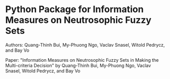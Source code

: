 # Python Package for Information Measures on Neutrosophic Fuzzy Sets

Authors: Quang-Thinh Bui, My-Phuong Ngo, Vaclav Snasel, Witold Pedrycz, and Bay Vo

Paper: "Information Measures on Neutrosophic Fuzzy Sets in Making the Multi-criteria Decision" by Quang-Thinh Bui, My-Phuong Ngo, Vaclav Snasel, Witold Pedrycz, and Bay Vo
